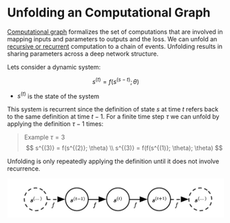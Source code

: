 # Unfolding an Computational Graph

[Computational graph](automatic_differentiation.md) formalizes the set of computations that are involved in mapping inputs and parameters to outputs and the loss. We can unfold an [recursive or recurrent](recurrent_neural_networks.md) computation to a chain of events. Unfolding results in sharing parameters across a deep network structure.

Lets consider a dynamic system:

$$
s^{(t)} = f(s^{(s-t)}; \theta)
$$

* $s^{(t)}$ is the state of the system

This system is recurrent since the definition of state $s$ at time $t$ refers back to the same definition at time $t-1$. For a finite time step $\tau$ we can unfold by applying the definition $\tau -1$ times:

> Example $\tau = 3$
> $$
s^{(3)} = f(s^{(2)}; \theta) \\ 
s^{(3)} = f(f(s^{(1)}; \theta); \theta)
$$

Unfolding is only repeatedly applying the definition until it does not involve recurrence.

![](../.images/machine_learning/computation_unfolding.png)